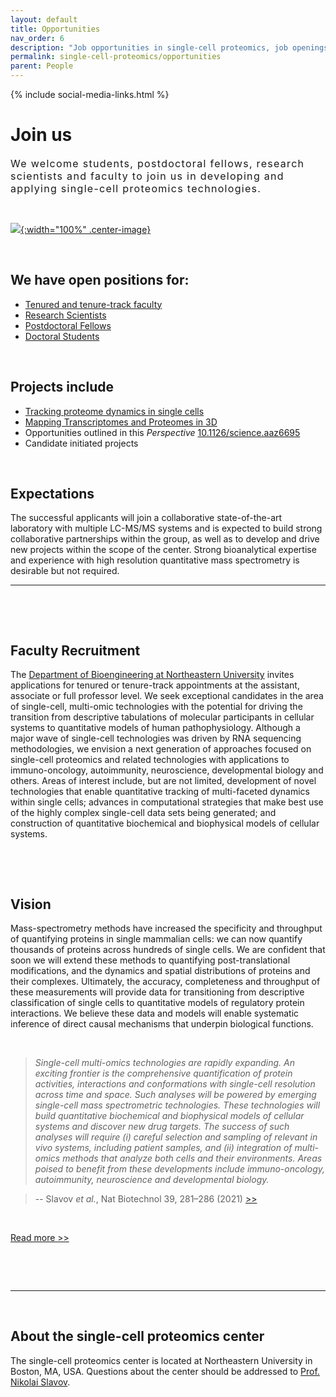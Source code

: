 ```yaml
---
layout: default
title: Opportunities
nav_order: 6
description: "Job opportunities in single-cell proteomics, job openings for single-cell biology and mass-spectrometry faculty, scientists, experts and trainees. Talent recruitment."
permalink: single-cell-proteomics/opportunities
parent: People
---
```

{% include social-media-links.html %}

# Join us
<div style="font-size:16px; font-weight: 400; letter-spacing: 1.3px;">
We welcome students, postdoctoral fellows, research scientists and faculty to join us in developing and applying single-cell proteomics technologies.
</div>

&nbsp;

[![]({{site.baseurl}}/single-cell-proteomics/News_images/Single-cell-proteomics-center_Team.JPG){:width="100%" .center-image}]({{site.baseurl}}/single-cell-proteomics/members)

&nbsp;


## We have open positions for:
* [Tenured and tenure-track faculty](#faculty-recruitment)
* [Research Scientists](http://slavovlab.net/people.htm#Prospective_Applicants)
* [Postdoctoral Fellows](http://slavovlab.net/people.htm#Prospective_Applicants)
* [Doctoral Students](http://slavovlab.net/people.htm#Prospective_Applicants)

&nbsp;

## Projects include

* [Tracking proteome dynamics in single cells]({{site.baseurl}}/single-cell-proteomics/research#tracking-proteome-dynamics-in-single-cells)
* [Mapping Transcriptomes and Proteomes in 3D]({{site.baseurl}}/single-cell-proteomics/research#mapping-the-transcriptome-and-proteome-of-human-testis-in-3d)
* Opportunities outlined in this *Perspective* [10.1126/science.aaz6695](https://science.sciencemag.org/content/367/6477/512)
* Candidate initiated projects

&nbsp;

## Expectations
The successful applicants will join a collaborative state-of-the-art laboratory with multiple LC-MS/MS systems and is expected to build strong collaborative partnerships within the group, as well as to develop and drive new projects within the scope of the center. Strong bioanalytical expertise and experience with high resolution quantitative mass spectrometry is desirable but not required.  

<!--
&nbsp;

## Apply
Please send a cover letter and your CV to [Nikolai Slavov](https://coe.northeastern.edu/people/slavov-nikolai/)
-->

------------

&nbsp;

&nbsp;

## Faculty Recruitment
The [Department of Bioengineering at Northeastern University](https://bioe.northeastern.edu/) invites applications for tenured or tenure-track appointments at the assistant, associate or full professor level. We seek exceptional candidates in the area of single-cell, multi-omic technologies with the potential for driving the transition from descriptive tabulations of molecular participants in cellular systems to quantitative models of human pathophysiology.  Although a major wave of single-cell technologies was driven by RNA sequencing methodologies, we envision a next generation of approaches focused on single-cell proteomics and related technologies with applications to immuno-oncology, autoimmunity, neuroscience, developmental biology and others.  Areas of interest include, but are not limited, development of novel technologies that enable quantitative tracking of multi-faceted dynamics within single cells; advances in computational strategies that make best use of the highly complex single-cell data sets being generated; and construction of quantitative biochemical and biophysical models of cellular systems.   


&nbsp;

&nbsp;

## Vision
Mass-spectrometry methods have increased the specificity and throughput of quantifying proteins in single mammalian cells: we can now quantify thousands of proteins across hundreds of single cells. We are confident that soon we will extend these methods to quantifying post-translational modifications, and the dynamics and spatial distributions of proteins and their complexes. Ultimately, the accuracy, completeness and throughput of these measurements will provide data for transitioning from descriptive classification of single cells to quantitative models of regulatory protein interactions. We believe these data and models will enable systematic inference of direct causal mechanisms that underpin biological functions.

&nbsp;

> *Single-cell multi-omics technologies are rapidly expanding. An exciting frontier is the comprehensive quantification of protein activities, interactions and conformations with single-cell resolution across time and space. Such analyses will be powered by emerging single-cell mass spectrometric technologies. These technologies will build quantitative biochemical and biophysical models of cellular systems and discover new drug targets. The success of such analyses will require (i) careful selection and sampling of relevant in vivo systems, including patient samples, and (ii) integration of multi-omics methods that analyze both cells and their environments. Areas poised to benefit from these developments include immuno-oncology, autoimmunity, neuroscience and developmental biology.*

> -- Slavov *et al.*, Nat Biotechnol 39, 281–286 (2021) [>>](https://www.nature.com/articles/s41587-021-00847-1)

&nbsp;

[Read more >>](https://doi.org/10.1126/science.aaz6695)


&nbsp;

&nbsp;


------------

&nbsp;


## About the single-cell proteomics center

The single-cell proteomics center is located at Northeastern University in Boston, MA, USA. Questions about the center should be addressed to [Prof. Nikolai Slavov](https://coe.northeastern.edu/people/slavov-nikolai/).

